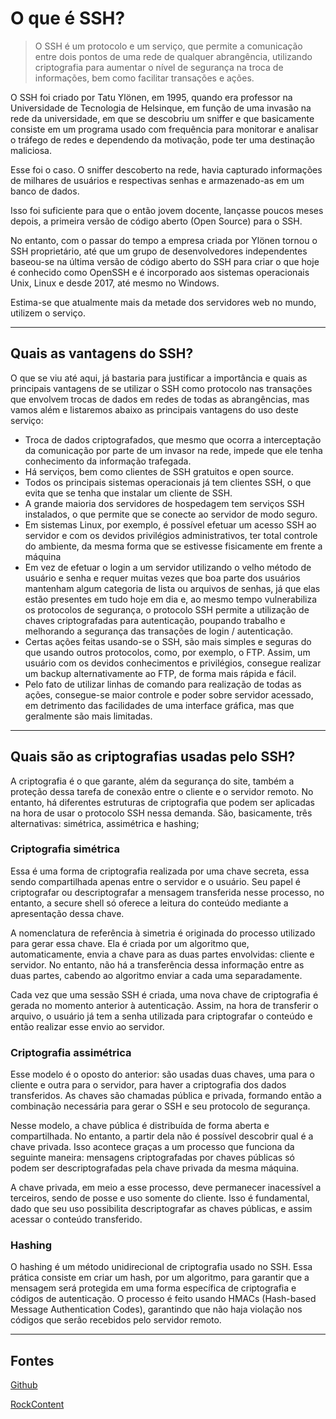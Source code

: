 # O que é SSH?

>O SSH é um protocolo e um serviço, que permite a comunicação entre dois pontos de uma rede de qualquer abrangência, utilizando criptografia para aumentar o nível de segurança na troca de informações, bem como facilitar transações e ações.

O SSH foi criado por Tatu Ylönen, em 1995, quando era professor na Universidade de Tecnologia de Helsinque, em função de uma invasão na rede da universidade, em que se descobriu um sniffer e que basicamente consiste em um programa usado com frequência para monitorar e analisar o tráfego de redes e dependendo da motivação, pode ter uma destinação maliciosa.

Esse foi o caso. O sniffer descoberto na rede, havia capturado informações de milhares de usuários e respectivas senhas e armazenado-as em um banco de dados.

Isso foi suficiente para que o então jovem docente, lançasse poucos meses depois, a primeira versão de código aberto (Open Source) para o SSH.

No entanto, com o passar do tempo a empresa criada por Ylönen tornou o SSH proprietário, até que um grupo de desenvolvedores independentes baseou-se na última versão de código aberto do SSH para criar o que hoje é conhecido como OpenSSH e é incorporado aos sistemas operacionais Unix, Linux e desde 2017, até mesmo no Windows.

Estima-se que atualmente mais da metade dos servidores web no mundo, utilizem o serviço.

----

## Quais as vantagens do SSH?

O que se viu até aqui, já bastaria para justificar a importância e quais as principais vantagens de se utilizar o SSH como protocolo nas transações que envolvem trocas de dados em redes de todas as abrangências, mas vamos além e listaremos abaixo as principais vantagens do uso deste serviço:

+ Troca de dados criptografados, que mesmo que ocorra a interceptação da comunicação por parte de um invasor na rede, impede que ele tenha conhecimento da informação trafegada.
+ Há serviços, bem como clientes de SSH gratuitos e open source.
+ Todos os principais sistemas operacionais já tem clientes SSH, o que evita que se tenha que instalar um cliente de SSH.
+ A grande maioria dos servidores de hospedagem tem serviços SSH instalados, o que permite que se conecte ao servidor de modo seguro.
+ Em sistemas Linux, por exemplo, é possível efetuar um acesso SSH ao servidor e com os devidos privilégios administrativos, ter total controle do ambiente, da mesma forma que se estivesse fisicamente em frente a máquina
+ Em vez de efetuar o login a um servidor utilizando o velho método de usuário e senha e requer muitas vezes que boa parte dos usuários mantenham algum categoria de lista ou arquivos de senhas, já que elas estão presentes em tudo hoje em dia e, ao mesmo tempo vulnerabiliza os protocolos de segurança, o protocolo SSH permite a utilização de chaves criptografadas para autenticação, poupando trabalho e melhorando a segurança das transações de login / autenticação.
+ Certas ações feitas usando-se o SSH, são mais simples e seguras do que usando outros protocolos, como, por exemplo, o FTP. Assim, um usuário com os devidos conhecimentos e privilégios, consegue realizar um backup alternativamente ao FTP, de forma mais rápida e fácil.
+ Pelo fato de utilizar linhas de comando para realização de todas as ações, consegue-se maior controle e poder sobre servidor acessado, em detrimento das facilidades de uma interface gráfica, mas que geralmente são mais limitadas.

----

## Quais são as criptografias usadas pelo SSH?

A criptografia é o que garante, além da segurança do site, também a proteção dessa tarefa de conexão entre o cliente e o servidor remoto. No entanto, há diferentes estruturas de criptografia que podem ser aplicadas na hora de usar o protocolo SSH nessa demanda. São, basicamente, três alternativas: simétrica, assimétrica e hashing;

### Criptografia simétrica

Essa é uma forma de criptografia realizada por uma chave secreta, essa sendo compartilhada apenas entre o servidor e o usuário. Seu papel é criptografar ou descriptografar a mensagem transferida nesse processo, no entanto, a secure shell só oferece a leitura do conteúdo mediante a apresentação dessa chave.

A nomenclatura de referência à simetria é originada do processo utilizado para gerar essa chave. Ela é criada por um algoritmo que, automaticamente, envia a chave para as duas partes envolvidas: cliente e servidor. No entanto, não há a transferência dessa informação entre as duas partes, cabendo ao algoritmo enviar a cada uma separadamente.

Cada vez que uma sessão SSH é criada, uma nova chave de criptografia é gerada no momento anterior à autenticação. Assim, na hora de transferir o arquivo, o usuário já tem a senha utilizada para criptografar o conteúdo e então realizar esse envio ao servidor.

### Criptografia assimétrica

Esse modelo é o oposto do anterior: são usadas duas chaves, uma para o cliente e outra para o servidor, para haver a criptografia dos dados transferidos. As chaves são chamadas pública e privada, formando então a combinação necessária para gerar o SSH e seu protocolo de segurança.

Nesse modelo, a chave pública é distribuída de forma aberta e compartilhada. No entanto, a partir dela não é possível descobrir qual é a chave privada. Isso acontece graças a um processo que funciona da seguinte maneira: mensagens criptografadas por chaves públicas só podem ser descriptografadas pela chave privada da mesma máquina.

A chave privada, em meio a esse processo, deve permanecer inacessível a terceiros, sendo de posse e uso somente do cliente. Isso é fundamental, dado que seu uso possibilita descriptografar as chaves públicas, e assim acessar o conteúdo transferido.

### Hashing

O hashing é um método unidirecional de criptografia usado no SSH. Essa prática consiste em criar um hash, por um algoritmo, para garantir que a mensagem será protegida em uma forma específica de criptografia e códigos de autenticação. O processo é feito usando HMACs (Hash-based Message Authentication Codes), garantindo que não haja violação nos códigos que serão recebidos pelo servidor remoto.

----

## Fontes

[Github](https://docs.github.com/pt/authentication/connecting-to-github-with-ssh/about-ssh)

[RockContent](https://rockcontent.com/br/blog/ssh/)
